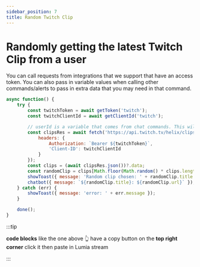 ```yaml
---
sidebar_position: 7
title: Random Twitch Clip
---
```


# Randomly getting the latest Twitch Clip from a user

You can call requests from integrations that we support that have an access token. You can also pass in variable values when calling other commands/alerts to pass in extra data that you may need in that command.

```js
async function() {
	try {
		const twitchToken = await getToken('twitch');
		const twitchClientId = await getClientId('twitch');

		// userId is a variable that comes from chat commands. This will get the clips of the user who's chatting
		const clipsRes = await fetch('https://api.twitch.tv/helix/clips?broadcaster_id={{userId}}', {
			headers: {
				Authorization: `Bearer ${twitchToken}`,
				'Client-ID': twitchClientId
			}
		});
		const clips = (await clipsRes.json())?.data;
		const randomClip = clips[Math.floor(Math.random() * clips.length)];
		showToast({ message: 'Random clip chosen: ' + randomClip.title });
		chatbot({ message: `${randomClip.title}: ${randomClip.url}` });
	} catch (err) {
		showToast({ message: 'error: ' + err.message });
	}

	done();
}
```

:::tip

**code blocks** like the one above 👆 have a copy button on the **top right corner** click it then paste in Lumia stream

:::
